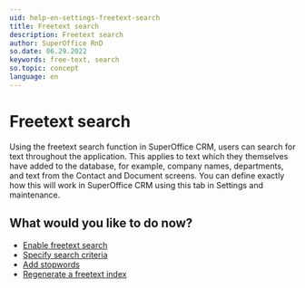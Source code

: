 ```yaml
---
uid: help-en-settings-freetext-search
title: Freetext search
description: Freetext search
author: SuperOffice RnD
so.date: 06.29.2022
keywords: free-text, search
so.topic: concept
language: en
---
```


# Freetext search

Using the freetext search function in SuperOffice CRM, users can search for text throughout the application. This applies to text which they themselves have added to the database, for example, company names, departments, and text from the Contact and Document screens. You can define exactly how this will work in SuperOffice CRM using this tab in Settings and maintenance.

## What would you like to do now?

* [Enable freetext search][1]
* [Specify search criteria][2]
* [Add stopwords][3]
* [Regenerate a freetext index][4]

<!-- Referenced links -->
[1]: enable.md
[2]: specifying-search-criteria.md
[3]: adding-stopwords.md
[4]: regenerating-freetext-index.md

<!-- Referenced images -->
